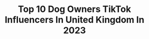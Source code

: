---
title: Top 10 Dog Owners TikTok Influencers In United Kingdom In 2023
description: >-
  Find top dog owners TikTok influencers in United Kingdom in 2023. Most popular hashtags: #fyp #duet #dogs #viral.
platform: TikTok
hits: 13
text_top: See the most popular TikTok profiles on inBeat.
text_bottom: Our platform has 13 TikTok influencers like this in United Kingdom for you to collaborate.
profiles:
  - username: "mattgeekpride"
    fullname: >-
      Matt Geary
    bio: >-
      Founder of Geek Pride. Massive Nerd. Bear dog owner. Boromir_Tibetanmastiff
    location: "United Kingdom"
    followers: 103900
    engagement: 915
    commentsToLikes: 0.032320
    id: ckav27kvs8b9h0j230i5ypinh
    verified: false
    hashtags: "#dog, #dogs, #pets, #tibetanmastiff"
  - username: "levineatlarge"
    fullname: >-
      levineatlarge
    bio: >-
      West London. Dog owner. US/UK citizen. 🏳️‍🌈🇺🇸🇬🇧🇮🇱
    location: "United Kingdom"
    followers: 14100
    engagement: 1001
    commentsToLikes: 0.083943
    id: ckdsly1thnicm0j23ajyd34m0
    verified: false
    hashtags: "#single, #over40, #fyp, #foryourpage"
  - username: "mycavachon"
    fullname: >-
      My Cavachon
    bio: >-
      MEET Oscar The Cavachon. 🎂 - 21/01/2020 Follow Him on Instagram- My_Cavachon
    location: "United Kingdom"
    followers: 17300
    engagement: 1380
    commentsToLikes: 0.047626
    id: ckcv1rrh7nts80j23ugdo75dj
    verified: false
    hashtags: "#dogtheft, #dogsoftiktok, #doggo, #1000poundsisters"
  - username: "simonboucher6"
    fullname: >-
      simonboucher
    bio: >-
      🇬🇧 Comedy 🤣🤣 Over 50 🤦🏻‍♂️ Funny is good Like to duet 😃🎬
    location: "United Kingdom"
    followers: 27100
    engagement: 1872
    commentsToLikes: 0.513195
    id: ckcprku12lfku0j23vm0zb9tf
    verified: false
    hashtags: "#reallife, #bobbyball, #openthedoor, #datingredflags"
  - username: "curvyblackwitchreacts"
    fullname: >-
      J.Rochelle
    bio: >-
      🇯🇲32🇬🇧 🏳️‍🌈 She/Her🏳️‍🌈 Ca$h@pp-Curvyblackwitch Laughs and Truths 💙
    location: "United Kingdom"
    followers: 82500
    engagement: 2419
    commentsToLikes: 0.152304
    id: ckb19cjw6xd3k0j234jell84n
    verified: false
    hashtags: "#trend, #food, #jokes, #spiritualtok"
  - username: "aaliy0h_"
    fullname: >-
      aaliy0h_
    bio: >-
      Instagram | @aaliy0h Youtube | Aaliyah Rose Aaliyahroseyt@gmail.com
    location: "United Kingdom"
    followers: 31000
    engagement: 1111
    commentsToLikes: 0.015442
    id: ckbw90aotzfmm0j23c85fvbg7
    verified: false
    hashtags: "#idothisformysquadidothisformygang, #idothisformysquad, #girlsnightout, #oneforthegals"
  - username: "danika_does_makeup"
    fullname: >-
      Danika Dixon
    bio: >-
      Kent, UK 🇬🇧 I 22 I TikTok & Makeup Enthusiast
    location: "United Kingdom"
    followers: 4722
    engagement: 577
    commentsToLikes: 0.022585
    id: ckbff574v9oel0j230cr53e3o
    verified: false
    hashtags: "#comedy, #prosperity, #uktiktok, #pov"
  - username: "itsafairytale95"
    fullname: >-
      Amy✨
    bio: >-
      flung out of space✨ Press on nail business owner💅🏼 25💍 Gay🏳️‍🌈 she/her 🇬🇧
    location: "United Kingdom"
    followers: 7125
    engagement: 1570
    commentsToLikes: 0.159806
    id: ckbff5im49qez0j23lkgpg2pp
    verified: false
    hashtags: "#smallbusiness, #smallbusinesscheck, #pictureday, #lesbian"
  - username: "dachconureduckchicklady"
    fullname: >-
      Crazy bird lady
    bio: >-
      1 dachshund 10 duck 28 chicken 1 conure owner ❤️🐶🐔🦆🦜❤️
    location: "United Kingdom"
    followers: 2764
    engagement: 1955
    commentsToLikes: 0.046537
    id: ckb97buefq0u10j23pifwmshe
    verified: false
    hashtags: "#love, #odie, #original, #fyp"
  - username: "realbrendananderson"
    fullname: >-
      Brendan Anderson
    bio: >-
      🏴󠁧󠁢󠁳󠁣󠁴󠁿 28 Motivation and Inspiration Property Investment Company Owner
    location: "United Kingdom"
    followers: 32800
    engagement: 1190
    commentsToLikes: 0.059479
    id: ckbasjj5ej5w60j23frpghjkg
    verified: false
    hashtags: "#fyp, #tiktok, #foryoupage, #businessowner"
---